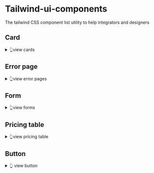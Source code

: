 # Tailwind-ui-components
The tailwind CSS component list utility to help integrators and designers

## Card
<details>
  <summary>👆view cards</summary>
  
  - basic large card : https://codepen.io/Sacha_Durand/pen/eYjJGXN
  - contact large card : https://codepen.io/Sacha_Durand/pen/KKBzvvW
</details>

## Error page
<details>
  <summary>👆view error pages</summary>
  
  - 404 error page : https://codepen.io/yohann76/pen/vYaGVqZ
</details>

## Form
<details>
  <summary>👆view forms</summary>
  
  - basic auth form : https://codepen.io/Sacha_Durand/pen/BaPKvbL
  - advanced password form : https://codepen.io/emr3rden/pen/LYBpgRR
</details>


## Pricing table
<details>
  <summary>👆view pricing table</summary>
  
  - TODO : link
</details>

## Button
<details>
  <summary>👆 view button</summary>
  
  - basic button : https://codepen.io/chemouna/pen/zYrqyMw
</details>
